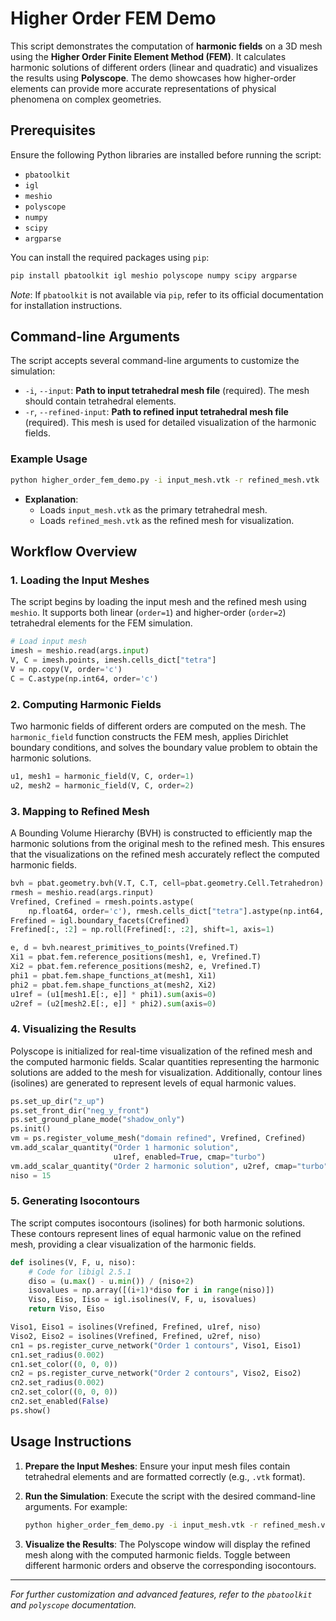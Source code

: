 # Higher Order FEM Demo

This script demonstrates the computation of **harmonic fields** on a 3D mesh using the **Higher Order Finite Element Method (FEM)**. It calculates harmonic solutions of different orders (linear and quadratic) and visualizes the results using **Polyscope**. The demo showcases how higher-order elements can provide more accurate representations of physical phenomena on complex geometries.

## Prerequisites

Ensure the following Python libraries are installed before running the script:

- `pbatoolkit`
- `igl`
- `meshio`
- `polyscope`
- `numpy`
- `scipy`
- `argparse`

You can install the required packages using `pip`:

```bash
pip install pbatoolkit igl meshio polyscope numpy scipy argparse
```

*Note*: If `pbatoolkit` is not available via `pip`, refer to its official documentation for installation instructions.

## Command-line Arguments

The script accepts several command-line arguments to customize the simulation:

- `-i`, `--input`: **Path to input tetrahedral mesh file** (required). The mesh should contain tetrahedral elements.
- `-r`, `--refined-input`: **Path to refined input tetrahedral mesh file** (required). This mesh is used for detailed visualization of the harmonic fields.

### Example Usage

```bash
python higher_order_fem_demo.py -i input_mesh.vtk -r refined_mesh.vtk
```

- **Explanation**:
  - Loads `input_mesh.vtk` as the primary tetrahedral mesh.
  - Loads `refined_mesh.vtk` as the refined mesh for visualization.

## Workflow Overview

### 1. Loading the Input Meshes

The script begins by loading the input mesh and the refined mesh using `meshio`. It supports both linear (`order=1`) and higher-order (`order=2`) tetrahedral elements for the FEM simulation.

```python
# Load input mesh
imesh = meshio.read(args.input)
V, C = imesh.points, imesh.cells_dict["tetra"]
V = np.copy(V, order='c')
C = C.astype(np.int64, order='c')
```

### 2. Computing Harmonic Fields

Two harmonic fields of different orders are computed on the mesh. The `harmonic_field` function constructs the FEM mesh, applies Dirichlet boundary conditions, and solves the boundary value problem to obtain the harmonic solutions.

```python
u1, mesh1 = harmonic_field(V, C, order=1)
u2, mesh2 = harmonic_field(V, C, order=2)
```

### 3. Mapping to Refined Mesh

A Bounding Volume Hierarchy (BVH) is constructed to efficiently map the harmonic solutions from the original mesh to the refined mesh. This ensures that the visualizations on the refined mesh accurately reflect the computed harmonic fields.

```python
bvh = pbat.geometry.bvh(V.T, C.T, cell=pbat.geometry.Cell.Tetrahedron)
rmesh = meshio.read(args.rinput)
Vrefined, Crefined = rmesh.points.astype(
    np.float64, order='c'), rmesh.cells_dict["tetra"].astype(np.int64, order='c')
Frefined = igl.boundary_facets(Crefined)
Frefined[:, :2] = np.roll(Frefined[:, :2], shift=1, axis=1)

e, d = bvh.nearest_primitives_to_points(Vrefined.T)
Xi1 = pbat.fem.reference_positions(mesh1, e, Vrefined.T)
Xi2 = pbat.fem.reference_positions(mesh2, e, Vrefined.T)
phi1 = pbat.fem.shape_functions_at(mesh1, Xi1)
phi2 = pbat.fem.shape_functions_at(mesh2, Xi2)
u1ref = (u1[mesh1.E[:, e]] * phi1).sum(axis=0)
u2ref = (u2[mesh2.E[:, e]] * phi2).sum(axis=0)
```

### 4. Visualizing the Results

Polyscope is initialized for real-time visualization of the refined mesh and the computed harmonic fields. Scalar quantities representing the harmonic solutions are added to the mesh for visualization. Additionally, contour lines (isolines) are generated to represent levels of equal harmonic values.

```python
ps.set_up_dir("z_up")
ps.set_front_dir("neg_y_front")
ps.set_ground_plane_mode("shadow_only")
ps.init()
vm = ps.register_volume_mesh("domain refined", Vrefined, Crefined)
vm.add_scalar_quantity("Order 1 harmonic solution",
                       u1ref, enabled=True, cmap="turbo")
vm.add_scalar_quantity("Order 2 harmonic solution", u2ref, cmap="turbo")
niso = 15
```

### 5. Generating Isocontours

The script computes isocontours (isolines) for both harmonic solutions. These contours represent lines of equal harmonic value on the refined mesh, providing a clear visualization of the harmonic fields.

```python
def isolines(V, F, u, niso):
    # Code for libigl 2.5.1
    diso = (u.max() - u.min()) / (niso+2)
    isovalues = np.array([(i+1)*diso for i in range(niso)])
    Viso, Eiso, Iiso = igl.isolines(V, F, u, isovalues)
    return Viso, Eiso

Viso1, Eiso1 = isolines(Vrefined, Frefined, u1ref, niso)
Viso2, Eiso2 = isolines(Vrefined, Frefined, u2ref, niso)
cn1 = ps.register_curve_network("Order 1 contours", Viso1, Eiso1)
cn1.set_radius(0.002)
cn1.set_color((0, 0, 0))
cn2 = ps.register_curve_network("Order 2 contours", Viso2, Eiso2)
cn2.set_radius(0.002)
cn2.set_color((0, 0, 0))
cn2.set_enabled(False)
ps.show()
```

## Usage Instructions

1. **Prepare the Input Meshes**: Ensure your input mesh files contain tetrahedral elements and are formatted correctly (e.g., `.vtk` format).

2. **Run the Simulation**: Execute the script with the desired command-line arguments. For example:

    ```bash
    python higher_order_fem_demo.py -i input_mesh.vtk -r refined_mesh.vtk
    ```

3. **Visualize the Results**: The Polyscope window will display the refined mesh along with the computed harmonic fields. Toggle between different harmonic orders and observe the corresponding isocontours.

---

*For further customization and advanced features, refer to the `pbatoolkit` and `polyscope` documentation.*